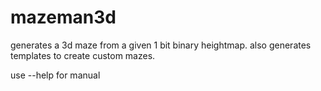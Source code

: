 # mazeman3d
generates a 3d maze from a given 1 bit binary heightmap. also generates templates to create custom mazes.

use --help for manual
